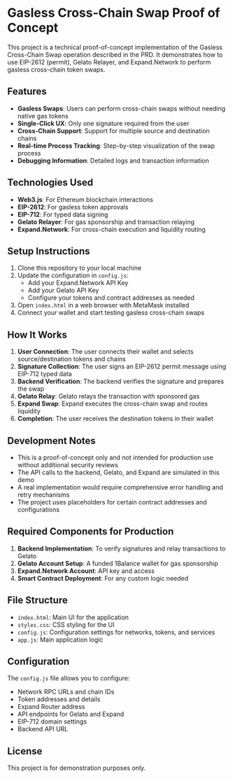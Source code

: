 # Gasless Cross-Chain Swap Proof of Concept

This project is a technical proof-of-concept implementation of the Gasless Cross-Chain Swap operation described in the PRD. It demonstrates how to use EIP-2612 (permit), Gelato Relayer, and Expand.Network to perform gasless cross-chain token swaps.

## Features

- **Gasless Swaps**: Users can perform cross-chain swaps without needing native gas tokens
- **Single-Click UX**: Only one signature required from the user
- **Cross-Chain Support**: Support for multiple source and destination chains
- **Real-time Process Tracking**: Step-by-step visualization of the swap process
- **Debugging Information**: Detailed logs and transaction information

## Technologies Used

- **Web3.js**: For Ethereum blockchain interactions
- **EIP-2612**: For gasless token approvals
- **EIP-712**: For typed data signing
- **Gelato Relayer**: For gas sponsorship and transaction relaying
- **Expand.Network**: For cross-chain execution and liquidity routing

## Setup Instructions

1. Clone this repository to your local machine
2. Update the configuration in `config.js`:
   - Add your Expand.Network API Key
   - Add your Gelato API Key
   - Configure your tokens and contract addresses as needed
3. Open `index.html` in a web browser with MetaMask installed
4. Connect your wallet and start testing gasless cross-chain swaps

## How It Works

1. **User Connection**: The user connects their wallet and selects source/destination tokens and chains
2. **Signature Collection**: The user signs an EIP-2612 permit message using EIP-712 typed data
3. **Backend Verification**: The backend verifies the signature and prepares the swap
4. **Gelato Relay**: Gelato relays the transaction with sponsored gas
5. **Expand Swap**: Expand executes the cross-chain swap and routes liquidity
6. **Completion**: The user receives the destination tokens in their wallet

## Development Notes

- This is a proof-of-concept only and not intended for production use without additional security reviews
- The API calls to the backend, Gelato, and Expand are simulated in this demo
- A real implementation would require comprehensive error handling and retry mechanisms
- The project uses placeholders for certain contract addresses and configurations

## Required Components for Production

1. **Backend Implementation**: To verify signatures and relay transactions to Gelato
2. **Gelato Account Setup**: A funded 1Balance wallet for gas sponsorship
3. **Expand.Network Account**: API key and access
4. **Smart Contract Deployment**: For any custom logic needed

## File Structure

- `index.html`: Main UI for the application
- `styles.css`: CSS styling for the UI
- `config.js`: Configuration settings for networks, tokens, and services
- `app.js`: Main application logic

## Configuration

The `config.js` file allows you to configure:

- Network RPC URLs and chain IDs
- Token addresses and details
- Expand Router address
- API endpoints for Gelato and Expand
- EIP-712 domain settings
- Backend API URL

## License

This project is for demonstration purposes only.
